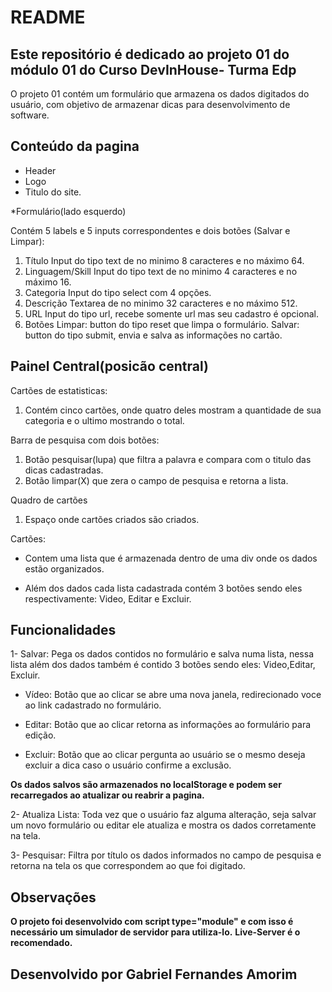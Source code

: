 # README #
 
## Este repositório é dedicado ao projeto 01 do módulo 01 do Curso DevInHouse- Turma Edp ##


 O projeto 01 contém um formulário que armazena os dados digitados do usuário, com objetivo de armazenar dicas para desenvolvimento de software.


## Conteúdo da pagina	

 * Header 
 * Logo
 * Titulo do site.
			
 *Formulário(lado esquerdo) 
			
 Contém 5 labels e 5 inputs correspondentes e dois botões (Salvar e Limpar):

1. Título
 Input do tipo text de no minimo 8 caracteres e no máximo 64.
2. Linguagem/Skill
 Input do tipo text de no minimo 4 caracteres e no máximo 16.
3. Categoria
 Input do tipo select com 4 opções.
4. Descrição
 Textarea de no minimo 32 caracteres e no máximo 512.
5. URL
 Input do tipo url, recebe somente url mas seu cadastro é opcional. 						
6. Botões
 Limpar: button do tipo reset que limpa o formulário.
 Salvar: button do tipo submit, envia e salva as informações no cartão.
				
## Painel Central(posicão central)

 Cartões de estatisticas:
			
1. Contém cinco cartões, onde quatro deles mostram a quantidade de sua categoria e o ultimo mostrando o total.

 Barra de pesquisa com dois botões:
1. Botão pesquisar(lupa) que filtra a palavra e compara com o titulo das dicas cadastradas.
2. Botão limpar(X) que zera o campo de pesquisa e retorna a lista.

 Quadro de cartões
 
1. Espaço onde cartões criados são criados.

  Cartões:

-  Contem uma lista que é armazenada dentro de uma div onde os dados estão organizados.

-  Além dos dados cada lista cadastrada contém 3 botões sendo eles respectivamente: Video, Editar e   Excluir.
 

## Funcionalidades ##

1- Salvar: Pega os dados contidos no formulário e salva numa lista, nessa lista além dos dados também é contido 3 botões sendo eles: Video,Editar, Excluir.
 * Vídeo: Botão que ao clicar se abre uma nova janela, redirecionado voce ao link cadastrado no formulário.
 
 * Editar: Botão que ao clicar retorna as informações ao formulário para edição.
 
 * Excluir: Botão que ao clicar pergunta ao usuário se o mesmo deseja excluir a dica caso o usuário confirme a exclusão.
 
**Os dados salvos são armazenados no localStorage e podem ser recarregados ao atualizar ou reabrir a pagina.**

2- Atualiza Lista: Toda vez que o usuário faz alguma alteração, seja salvar um novo formulário ou editar ele atualiza e mostra os dados corretamente na tela.

3- Pesquisar: Filtra por título os dados informados no campo de pesquisa e retorna na tela os que correspondem ao que foi digitado.

## Observações ##

**O projeto foi desenvolvido com script type="module" e com isso é necessário um simulador de servidor para utiliza-lo.**
**Live-Server é o recomendado.**


## Desenvolvido por Gabriel Fernandes Amorim ##

